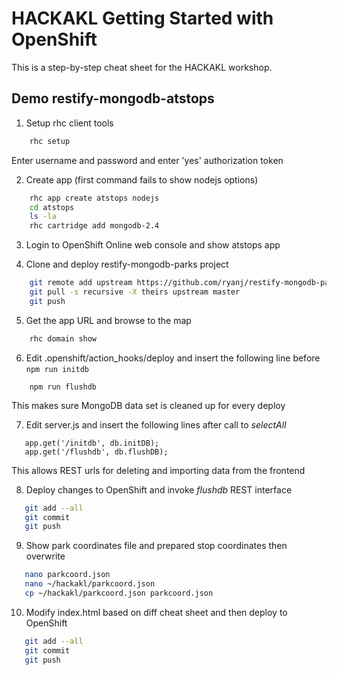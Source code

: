 HACKAKL Getting Started with OpenShift
====================

This is a step-by-step cheat sheet for the HACKAKL workshop.

Demo restify-mongodb-atstops
---------------------

1. Setup rhc client tools

```bash
    rhc setup
```

Enter username and password and enter 'yes' authorization token

2. Create app (first command fails to show nodejs options)

```bash
    rhc app create atstops nodejs
    cd atstops
    ls -la
    rhc cartridge add mongodb-2.4
```   
   
3. Login to OpenShift Online web console and show atstops app

4. Clone and deploy restify-mongodb-parks project

```bash
    git remote add upstream https://github.com/ryanj/restify-mongodb-parks
    git pull -s recursive -X theirs upstream master
    git push
```   
   
5. Get the app URL and browse to the map 

```bash
    rhc domain show
```

6. Edit .openshift/action_hooks/deploy and insert the following line before `npm run initdb`

```node
    npm run flushdb
```
    
This makes sure MongoDB data set is cleaned up for every deploy

7. Edit server.js and insert the following lines after call to _selectAll_ 

```node
   app.get('/initdb', db.initDB);
   app.get('/flushdb', db.flushDB);
```

This allows REST urls for deleting and importing data from the frontend

8. Deploy changes to OpenShift and invoke _flushdb_ REST interface 

```bash
   git add --all
   git commit
   git push
```   
   
9. Show park coordinates file and prepared stop coordinates then overwrite

```bash
   nano parkcoord.json
   nano ~/hackakl/parkcoord.json
   cp ~/hackakl/parkcoord.json parkcoord.json
```
   
10. Modify index.html based on diff cheat sheet and then deploy to OpenShift

```bash
   git add --all
   git commit
   git push
```